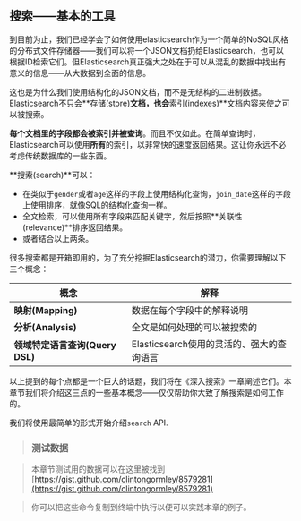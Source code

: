 ## 搜索——基本的工具

到目前为止，我们已经学会了如何使用elasticsearch作为一个简单的NoSQL风格的分布式文件存储器——我们可以将一个JSON文档扔给Elasticsearch，也可以根据ID检索它们。但Elasticsearch真正强大之处在于可以从混乱的数据中找出有意义的信息——从大数据到全面的信息。

这也是为什么我们使用结构化的JSON文档，而不是无结构的二进制数据。Elasticsearch不只会**存储(store)**文档，也会**索引(indexes)**文档内容来使之可以被搜索。

**每个文档里的字段都会被索引并被查询**。而且不仅如此。在简单查询时，Elasticsearch可以使用**所有**的索引，以非常快的速度返回结果。这让你永远不必考虑传统数据库的一些东西。

**搜索(search)**可以：

* 在类似于`gender`或者`age`这样的字段上使用结构化查询，`join_date`这样的字段上使用排序，就像SQL的结构化查询一样。
* 全文检索，可以使用所有字段来匹配关键字，然后按照**关联性(relevance)**排序返回结果。
* 或者结合以上两条。

很多搜索都是开箱即用的，为了充分挖掘Elasticsearch的潜力，你需要理解以下三个概念：


| 概念                            | 解释                                                                  |
| ------------------------------- | ----------------------------------------- |
| **映射(Mapping)**               | 数据在每个字段中的解释说明                                            |
| **分析(Analysis)**              | 全文是如何处理的可以被搜索的                                           |
| **领域特定语言查询(Query DSL)** | Elasticsearch使用的灵活的、强大的查询语言 |


以上提到的每个点都是一个巨大的话题，我们将在《深入搜索》一章阐述它们。本章节我们将介绍这三点的一些基本概念——仅仅帮助你大致了解搜索是如何工作的。

我们将使用最简单的形式开始介绍`search` API.

> ### 测试数据

> 本章节测试用的数据可以在这里被找到[https://gist.github.com/clintongormley/8579281](https://gist.github.com/clintongormley/8579281)

> 你可以把这些命令复制到终端中执行以便可以实践本章的例子。
